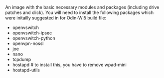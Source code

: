 An image with the basic necessary modules and packages (including drive patches and click). 
You will need to install the following packages which were initailly suggested in for Odin-Wi5 build file:

- openvswitch
- openvswitch-ipsec
- openvswitch-python
- openvpn-nossl
- joe
- nano
- tcpdump
- hostapd # to install this, you have to remove wpad-mini
- hostapd-utils
